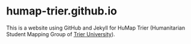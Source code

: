 # humap-trier.github.io

This is a website using GitHub and Jekyll for HuMap Trier (Humanitarian Student Mapping Group of [Trier University](https://www.uni-trier.de)).
